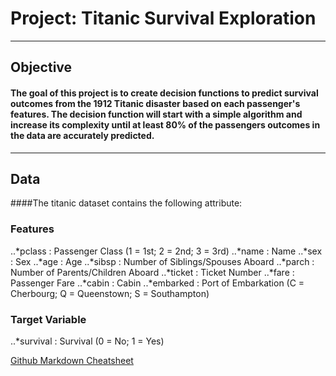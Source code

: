 # Project: Titanic Survival Exploration
---
## Objective
#### The goal of this project is to create decision functions to predict survival outcomes from the 1912 Titanic disaster based on each passenger's features. The decision function will start with a simple algorithm and increase its complexity until at least 80% of the passengers outcomes in the data are accurately predicted.
---
## Data
####The titanic dataset contains the following attribute:

### Features
..*pclass : Passenger Class (1 = 1st; 2 = 2nd; 3 = 3rd)
..*name : Name
..*sex : Sex
..*age : Age
..*sibsp : Number of Siblings/Spouses Aboard
..*parch : Number of Parents/Children Aboard
..*ticket : Ticket Number
..*fare : Passenger Fare
..*cabin : Cabin
..*embarked : Port of Embarkation (C = Cherbourg; Q = Queenstown; S = Southampton)

### Target Variable
..*survival : Survival (0 = No; 1 = Yes)

[Github Markdown Cheatsheet](https://github.com/adam-p/markdown-here/wiki/Markdown-Cheatsheet)
